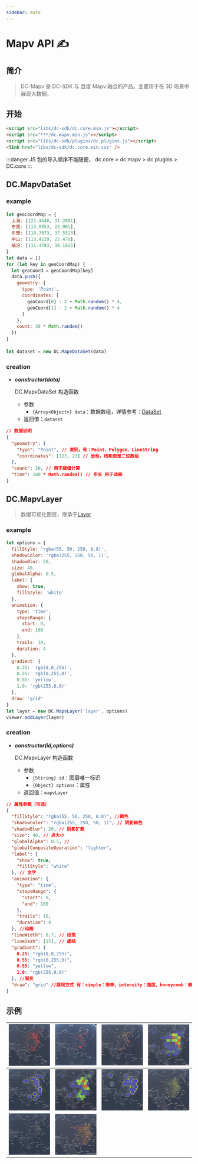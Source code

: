```yaml
---
sidebar: auto
---
```


# Mapv API ✍

## 简介

> DC-Mapv 是 DC-SDK 与 百度 Mapv 融合的产品。主要用于在 3D 场景中展现大数据。

## 开始

```html
<script src="libs/dc-sdk/dc.core.min.js"></script>
<script src="***/dc.mapv.min.js"></script>
<script src="libs/dc-sdk/plugins/dc.plugins.js"></script>
<link href="libs/dc-sdk/dc.core.min.css" />
```

:::danger
JS 包的导入顺序不能随便， dc.core > dc.mapv > dc.plugins > DC.core
:::

## DC.MapvDataSet

### example

```js
let geoCoordMap = {
  上海: [121.4648, 31.2891],
  东莞: [113.8953, 22.901],
  东营: [118.7073, 37.5513],
  中山: [113.4229, 22.478],
  临汾: [111.4783, 36.1615]
}
let data = []
for (let key in geoCoordMap) {
  let geoCoord = geoCoordMap[key]
  data.push({
    geometry: {
      type: 'Point',
      coordinates: [
        geoCoord[0] - 2 + Math.random() * 4,
        geoCoord[1] - 2 + Math.random() * 4
      ]
    },
    count: 30 * Math.random()
  })
}

let dataset = new DC.MapvDataSet(data)
```

### creation

- **_constructor(data)_**

  DC.MapvDataSet 构造函数

  - 参数
    - `{Array<Object>} data`：数据数组，详情参考：[DataSet](https://github.com/huiyan-fe/mapv/blob/master/src/data/DataSet.md)
  - 返回值：`dataset`

```json
// 数据说明
{
  "geometry": {
    "type": "Point", // 类别，有：Point、Polygon、LineString
    "coordinates": [123, 23] // 坐标，线和面是二位数组
  },
  "count": 30, // 用于阈值计算
  "time": 100 * Math.random() // 步长 用于动画
}
```

## DC.MapvLayer

> 数据可视化图层，继承于[Layer](#layer)

### example

```js
let options = {
  fillStyle: 'rgba(55, 50, 250, 0.8)',
  shadowColor: 'rgba(255, 250, 50, 1)',
  shadowBlur: 20,
  size: 40,
  globalAlpha: 0.5,
  label: {
    show: true,
    fillStyle: 'white'
  },
  animation: {
    type: 'time',
    stepsRange: {
      start: 0,
      end: 100
    },
    trails: 10,
    duration: 4
  },
  gradient: {
    0.25: 'rgb(0,0,255)',
    0.55: 'rgb(0,255,0)',
    0.85: 'yellow',
    1.0: 'rgb(255,0,0)'
  },
  draw: 'grid'
}
let layer = new DC.MapvLayer('layer', options)
viewer.addLayer(layer)
```

### creation

- **_constructor(id,options)_**

  DC.MapvLayer 构造函数

  - 参数
    - `{Stiring} id`：图层唯一标识
    - `{Object} options`：属性
  - 返回值：`mapvLayer`

```json
// 属性参数（可选）
{
  "fillStyle": "rgba(55, 50, 250, 0.8)", //颜色
  "shadowColor": "rgba(255, 250, 50, 1)", // 阴影颜色
  "shadowBlur": 20, // 阴影扩散
  "size": 40, // 点大小
  "globalAlpha": 0.5, //
  "globalCompositeOperation": "lighter",
  "label": {
    "show": true,
    "fillStyle": "white"
  }, // 文字
  "animation": {
    "type": "time",
    "stepsRange": {
      "start": 0,
      "end": 100
    },
    "trails": 10,
    "duration": 4
  }, //动画
  "lineWidth": 0.7, // 线宽
  "lineDash": [15], // 虚线
  "gradient": {
    0.25: "rgb(0,0,255)",
    0.55: "rgb(0,255,0)",
    0.85: "yellow",
    1.0: "rgb(255,0,0)"
  }, //渐变
  "draw": "grid" //展现方式 有：simple：简单、intensity：强度、honeycomb：蜂巢、grid：格子等
}
```

## 示例

|   ![图片](https://raw.githubusercontent.com/Digital-Visual/dc-sdk-examples/master/images/datav/m_point.png)    |  ![图片](https://raw.githubusercontent.com/Digital-Visual/dc-sdk-examples/master/images/datav/m_point_d.gif)   |   ![图片](https://raw.githubusercontent.com/Digital-Visual/dc-sdk-examples/master/images/datav/m_point_i.png)   |   ![图片](https://raw.githubusercontent.com/Digital-Visual/dc-sdk-examples/master/images/datav/m_grid.png)   |
| :------------------------------------------------------------------------------------------------------------: | :------------------------------------------------------------------------------------------------------------: | :-------------------------------------------------------------------------------------------------------------: | :----------------------------------------------------------------------------------------------------------: |
|   ![图片](https://raw.githubusercontent.com/Digital-Visual/dc-sdk-examples/master/images/datav/m_grid_d.gif)   | ![图片](https://raw.githubusercontent.com/Digital-Visual/dc-sdk-examples/master/images/datav/m_honeycomb.png)  | ![图片](https://raw.githubusercontent.com/Digital-Visual/dc-sdk-examples/master/images/datav/m_honeycomb_d.gif) | ![图片](https://raw.githubusercontent.com/Digital-Visual/dc-sdk-examples/master/images/datav/m_polyline.png) |
| ![图片](https://raw.githubusercontent.com/Digital-Visual/dc-sdk-examples/master/images/datav/m_polyline_d.gif) | ![图片](https://raw.githubusercontent.com/Digital-Visual/dc-sdk-examples/master/images/datav/m_polyline_i.png) |                                                                                                                 |

<style>
 img{
   width:200px;
 }
</style>
